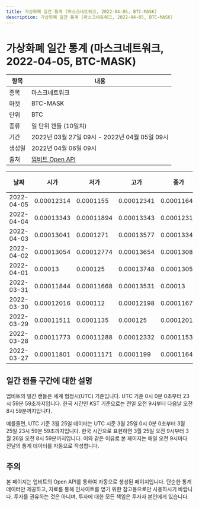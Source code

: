 ```yaml
---
title: 가상화폐 일간 통계 (마스크네트워크, 2022-04-05, BTC-MASK)
description: 가상화폐 일간 통계 (마스크네트워크, 2022-04-05, BTC-MASK)
---
```



가상화폐 일간 통계 (마스크네트워크, 2022-04-05, BTC-MASK)
===

|항목|내용|
|--|--|
|종목|마스크네트워크|
|마켓|BTC-MASK|
|단위|BTC|
|종류|일 단위 캔들 (10일치)|
|기간|2022년 03월 27일 09시 - 2022년 04월 05일 09시|
|생성일|2022년 04월 06일 09시|
|출처|[업비트 Open API](https://docs.upbit.com)|


|날짜|시가|저가|고가|종가|비고|
|--|--|--|--|--|--|
|2022-04-05|0.00012314|0.0001155|0.00012341|0.00011647|    |
|2022-04-04|0.00013343|0.00011894|0.00013343|0.00012315|    |
|2022-04-03|0.00013041|0.0001271|0.00013577|0.00013346|    |
|2022-04-02|0.00013054|0.00012774|0.00013654|0.00013085|    |
|2022-04-01|0.00013|0.000125|0.00013748|0.00013054|    |
|2022-03-31|0.00011844|0.00011668|0.00013531|0.00013|    |
|2022-03-30|0.00012016|0.000112|0.00012198|0.00011675|    |
|2022-03-29|0.00011511|0.0001135|0.000125|0.00012016|    |
|2022-03-28|0.00011773|0.00011288|0.00012332|0.00011539|    |
|2022-03-27|0.00011801|0.00011171|0.0001199|0.00011647|    |


일간 캔들 구간에 대한 설명
---


업비트의 일간 캔들은 세계 협정시(UTC) 기준입니다. 
UTC 기준 0시 0분 0초부터 23시 59분 59초까지입니다. 
한국 시간인 KST 기준으로는 전일 오전 9시부터 다음날 오전 8시 59분까지입니다. 


예를들면, UTC 기준 3월 25일 데이터는 UTC 시준 3월 25일 0시 0분 0초부터 3월 25일 23시 59분 59초까지입니다. 
한국 시간으로 표현하면 3월 25일 오전 9시부터 3월 26일 오전 8시 59분까지입니다. 
이와 같은 이유로 본 페이지는 매일 오전 9시마다 전날의 통계 데이터를 자동으로 작성합니다. 


주의
---


본 페이지는 업비트의 Open API를 통하여 자동으로 생성된 페이지입니다. 
단순한 통계 데이터만 제공하고, 자료를 통해 인사이트를 얻기 위한 참고용으로만 사용하시기 바랍니다. 
투자를 권유하는 것은 아니며, 투자에 대한 모든 책임은 투자자 본인에게 있습니다. 
